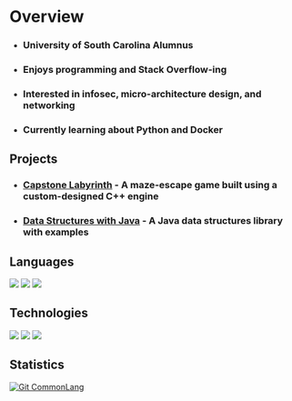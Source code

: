 <!--
**SamDunny/SamDunny** is a ✨ _special_ ✨ repository because its `README.md` (this file) appears on your GitHub profile.

Here are some ideas to get you started:

- 🔭 I’m currently working on ...
- 🌱 I’m currently learning ...
- 👯 I’m looking to collaborate on ...
- 🤔 I’m looking for help with ...
- 💬 Ask me about ...
- 📫 How to reach me: ...
- 😄 Pronouns: ...
- ⚡ Fun fact: ...
-->

# Overview  
* ### University of South Carolina Alumnus
* ### Enjoys programming and Stack Overflow-ing
* ### Interested in infosec, micro-architecture design, and networking
* ### Currently learning about Python and Docker

## Projects
* ### [Capstone Labyrinth](https://github.com/SCCapstone/Capstone-Labyrinth) - A maze-escape game built using a custom-designed C++ engine
* ### [Data Structures with Java](https://github.com/SamDunny/Java_DataStructures) - A Java data structures library with examples

## Languages
[![](https://img.shields.io/badge/%20-C%2B%2B-brightgreen)](https://www.cplusplus.com) 
[![](https://img.shields.io/badge/%20-Java%20-red)](https://www.java.com) 
[![](https://img.shields.io/badge/%20-Python%20-yellow)](https://www.python.org/)

## Technologies
[![](https://img.shields.io/badge/%20-Eclipse-orange)](https://www.eclipse.org/ide/)
[![](https://img.shields.io/badge/%20-Visual%20Studio%20Code-blue)](https://code.visualstudio.com/)
[![](https://img.shields.io/badge/%20-Visual%20Studio-blueviolet)](https://visualstudio.microsoft.com/)

## Statistics
[![Git CommonLang](https://github-readme-stats.vercel.app/api/top-langs/?username=SamDunny&hide_border=true&layout=compact&theme=tokyonight)](https://github.com/anuraghazra/github-readme-stats)
